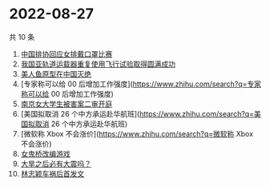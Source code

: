 # 2022-08-27

共 10 条

<!-- BEGIN -->
<!-- 最后更新时间 Sat Aug 27 2022 02:18:55 GMT+0800 (China Standard Time) -->

1. [中国排协回应女排戴口罩比赛](https://www.zhihu.com/search?q=中国排协回应女排戴口罩比赛)
1. [我国亚轨道运载器重复使用飞行试验取得圆满成功](https://www.zhihu.com/search?q=我国亚轨道运载器重复使用飞行试验取得圆满成功)
1. [美人鱼原型在中国灭绝](https://www.zhihu.com/search?q=美人鱼原型在中国灭绝)
1. [专家称可以给 00 后增加工作强度](https://www.zhihu.com/search?q=专家称可以给 00 后增加工作强度)
1. [南京女大学生被害案二审开庭](https://www.zhihu.com/search?q=南京女大学生被害案二审开庭)
1. [美国拟取消 26 个中方承运赴华航班](https://www.zhihu.com/search?q=美国拟取消 26 个中方承运赴华航班)
1. [微软称 Xbox 不会涨价](https://www.zhihu.com/search?q=微软称 Xbox 不会涨价)
1. [女鬼桥改编游戏](https://www.zhihu.com/search?q=女鬼桥改编游戏)
1. [大旱之后必有大震吗？](https://www.zhihu.com/search?q=大旱之后必有大震吗？)
1. [林志颖车祸后首发文](https://www.zhihu.com/search?q=林志颖车祸后首发文)

<!-- END -->
